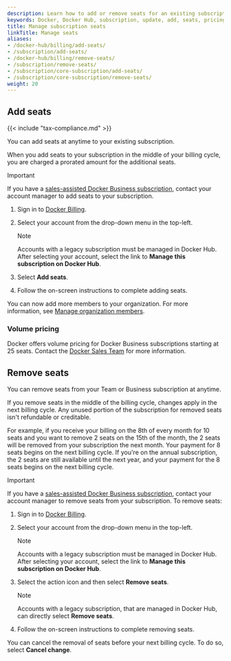 ```yaml
---
description: Learn how to add or remove seats for an existing subscription
keywords: Docker, Docker Hub, subscription, update, add, seats, pricing
title: Manage subscription seats
linkTitle: Manage seats
aliases:
- /docker-hub/billing/add-seats/
- /subscription/add-seats/
- /docker-hub/billing/remove-seats/
- /subscription/remove-seats/
- /subscription/core-subscription/add-seats/
- /subscription/core-subscription/remove-seats/
weight: 20
---
```


## Add seats

{{< include "tax-compliance.md" >}}

You can add seats at anytime to your existing subscription.

When you add seats to your subscription in the middle of your billing cycle, you are charged a prorated amount for the additional seats.

> [!IMPORTANT]
>
> If you have a [sales-assisted Docker Business subscription](details.md#sales-assisted), contact your account manager to add seats to your subscription.
1. Sign in to [Docker Billing](https://app.docker.com/billing/).
2. Select your account from the drop-down menu in the top-left.

   > [!NOTE]
   >
   > Accounts with a legacy subscription must be managed in Docker Hub. After
   > selecting your account, select the link to **Manage this subscription on
   > Docker Hub**.
3. Select **Add seats**.
4. Follow the on-screen instructions to complete adding seats.

You can now add more members to your organization. For more information, see [Manage organization members](../admin/organization/members.md).

### Volume pricing

Docker offers volume pricing for Docker Business subscriptions starting at 25 seats. Contact the [Docker Sales Team](https://www.docker.com/pricing/contact-sales/) for more information.


## Remove seats

You can remove seats from your Team or Business subscription at anytime.

If you remove seats in the middle of the billing cycle, changes apply in the next billing cycle. Any unused portion of the subscription for removed seats isn't refundable or creditable.

For example, if you receive your billing on the 8th of every month for 10 seats and you want to remove 2 seats on the 15th of the month, the 2 seats will be removed from your subscription the next month. Your payment for 8 seats begins on the next billing cycle. If you're on the annual subscription, the 2 seats are still available until the next year, and your payment for the 8 seats begins on the next billing cycle.

> [!IMPORTANT]
>
> If you have a [sales-assisted Docker Business subscription](details.md#sales-assisted), contact your account manager to remove seats from your subscription.
To remove seats:

1. Sign in to [Docker Billing](https://app.docker.com/billing/).
2. Select your account from the drop-down menu in the top-left.

   > [!NOTE]
   >
   > Accounts with a legacy subscription must be managed in Docker Hub. After
   > selecting your account, select the link to **Manage this subscription on
   > Docker Hub**.
3. Select the action icon and then select **Remove seats**.

   > [!NOTE]
   >
   > Accounts with a legacy subscription, that are managed in Docker Hub, can
   > directly select **Remove seats**.
4. Follow the on-screen instructions to complete removing seats.

You can cancel the removal of seats before your next billing cycle. To do so, select **Cancel change**.